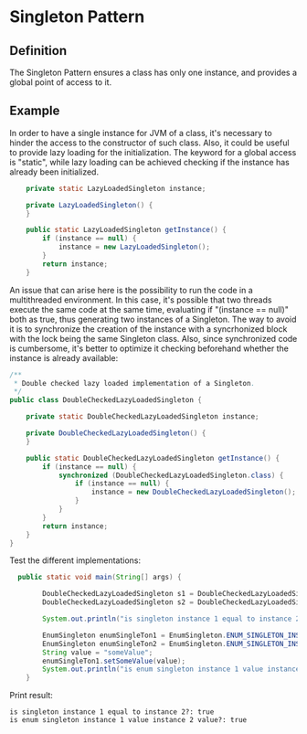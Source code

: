 
# Singleton Pattern

## Definition

The Singleton Pattern ensures a class has only one instance, and provides a global point of access to it. 

## Example

In order to have a single instance for JVM of a class, it's necessary to hinder the access to the constructor of such class.
Also, it could be useful to provide lazy loading for the initialization. The keyword for a global access is "static", 
while lazy loading can be achieved checking if the instance has already been initialized.
 
```java
    private static LazyLoadedSingleton instance;

    private LazyLoadedSingleton() {
    }

    public static LazyLoadedSingleton getInstance() {
        if (instance == null) {
            instance = new LazyLoadedSingleton();
        }
        return instance;
    }
 ```

An issue that can arise here is the possibility to run the code in a multithreaded environment. In this case, it's 
possible that two threads execute the same code at the same time, evaluating if "(instance == null)" both as true, thus 
generating two instances of a Singleton. The way to avoid it is to synchronize the creation of the instance with a 
syncrhonized block with the lock being the same Singleton class. Also, since synchronized code is cumbersome, it's better
to optimize it checking beforehand whether the instance is already available:

```java
/**
 * Double checked lazy loaded implementation of a Singleton.
 */
public class DoubleCheckedLazyLoadedSingleton {

    private static DoubleCheckedLazyLoadedSingleton instance;

    private DoubleCheckedLazyLoadedSingleton() {
    }

    public static DoubleCheckedLazyLoadedSingleton getInstance() {
        if (instance == null) {
            synchronized (DoubleCheckedLazyLoadedSingleton.class) {
                if (instance == null) {
                    instance = new DoubleCheckedLazyLoadedSingleton();
                }
            }
        }
        return instance;
    }
}
 ```


Test the different implementations:
```java
  public static void main(String[] args) {

        DoubleCheckedLazyLoadedSingleton s1 = DoubleCheckedLazyLoadedSingleton.getInstance();
        DoubleCheckedLazyLoadedSingleton s2 = DoubleCheckedLazyLoadedSingleton.getInstance();

        System.out.println("is singleton instance 1 equal to instance 2?: " + (s1 == s2));

        EnumSingleton enumSingleTon1 = EnumSingleton.ENUM_SINGLETON_INSTANCE;
        EnumSingleton enumSingleTon2 = EnumSingleton.ENUM_SINGLETON_INSTANCE;
        String value = "someValue";
        enumSingleTon1.setSomeValue(value);
        System.out.println("is enum singleton instance 1 value instance 2 value?: " + enumSingleTon2.getSomeValue().equals(enumSingleTon2.getSomeValue()));
    }
```

Print result:

```
is singleton instance 1 equal to instance 2?: true
is enum singleton instance 1 value instance 2 value?: true
```